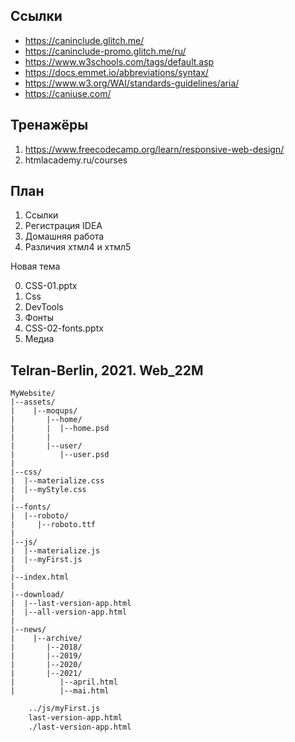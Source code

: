 ## Ссылки

- https://caninclude.glitch.me/
- https://caninclude-promo.glitch.me/ru/
- https://www.w3schools.com/tags/default.asp
- https://docs.emmet.io/abbreviations/syntax/
- https://www.w3.org/WAI/standards-guidelines/aria/
- https://caniuse.com/

## Тренажёры

1. https://www.freecodecamp.org/learn/responsive-web-design/
2. htmlacademy.ru/courses

## План

1. Ссылки
2. Регистрация IDEA
3. Домашняя работа
4. Различия хтмл4 и хтмл5

<!DOCTYPE html PUBLIC "-//IETF//DTD HTML 2.0//EN">

<!DOCTYPE html PUBLIC "-//W3C//DTD HTML 3.2 Final//EN">

<!DOCTYPE HTML PUBLIC "-//W3C//DTD HTML 4.01//EN"
            "http://www.w3.org/TR/html4/strict.dtd">

<!DOCTYPE html PUBLIC "-//W3C//DTD XHTML 1.1//EN"
        "http://www.w3.org/TR/xhtml11/DTD/xhtml11.dtd">

<!DOCTYPE svg PUBLIC "-//W3C//DTD SVG 1.1//EN"
    "http://www.w3.org/Graphics/SVG/1.1/DTD/svg11.dtd">

<!DOCTYPE html>


Новая тема

0. CSS-01.pptx
1. Css
2. DevTools
3. Фонты
4. CSS-02-fonts.pptx
5. Медиа




## Telran-Berlin, 2021. Web_22М

```
MyWebsite/
|--assets/
|    |--moqups/
|       |--home/
|       |  |--home.psd
|       |
|       |--user/
|          |--user.psd
|
|--css/
|  |--materialize.css
|  |--myStyle.css
|
|--fonts/
|  |--roboto/
|     |--roboto.ttf
|
|--js/
|  |--materialize.js
|  |--myFirst.js
|
|--index.html
|
|--download/
|  |--last-version-app.html
|  |--all-version-app.html
|
|--news/
|    |--archive/
|       |--2018/
|       |--2019/
|       |--2020/
|       |--2021/
|          |--april.html
|          |--mai.html
```


```bash
    ../js/myFirst.js
    last-version-app.html
    ./last-version-app.html
```





